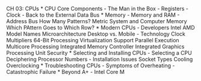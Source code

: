 CH 03: CPUs
    * CPU Core Components
        - The Man in the Box
        - Registers
        - Clock
        - Back to the External Data Bus
    * Memory
        - Memory and RAM
        - Address Bus
          How Many Patterns?
          Metric System and Computer Memory
          Which PAttern Goes to Which Row?
    * Modern CPUs
        - Developers
          Intel
          AMD
          Model Names
          Microarchitecture
          Desktop vs. Mobile
        - Technology
          Clock Multipliers
          64-Bit Processing
          Virtualization Support
          Parallel Execution
          Multicore Processing
          Integrated Memory Controller
          Integrated Graphics Processing Unit
          Security
    * Selecting and Installing CPUs
        - Selecting a CPU
          Deciphering Processor Numbers
        - Installation Issues
          Socket Types
          Cooling
          Overclocking
    * Troubleshooting CPUs
        - Symptoms of Overheating
        - Catastrophic Failure
    * Beyond A+
        - Intel Core M
